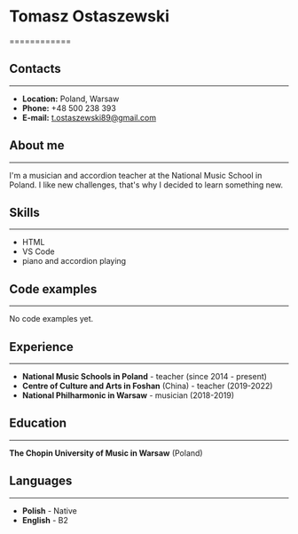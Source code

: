 # Tomasz Ostaszewski
============

## Contacts
---------

* **Location:** Poland, Warsaw
* **Phone:** +48 500 238 393
* **E-mail:** t.ostaszewski89@gmail.com

## About me
----------

I'm a musician and accordion teacher at the National Music School in Poland. I like new challenges, that's why I decided to learn something new.

## Skills
----------

* HTML
* VS Code
* piano and accordion playing

## Code examples
----------

No code examples yet.

## Experience
----------

- **National Music Schools in Poland** - teacher (since 2014 - present)
- **Centre of Culture and Arts in Foshan** (China) - teacher (2019-2022)
- **National Philharmonic in Warsaw** - musician (2018-2019)

## Education
----------

**The Chopin University of Music in Warsaw** (Poland)

## Languages
----------

* **Polish** - Native
* **English** - B2
